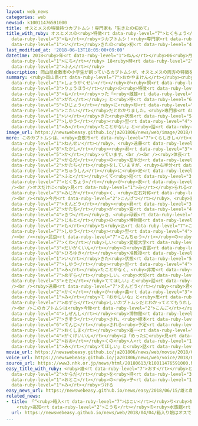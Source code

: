 ```yaml
---
layout: web_news
categories: web
newsid: k10011476591000
title: オスとメスの特徴持つカブトムシ！専門家も「生きたの初めて」
title_with_ruby: オスとメスの<ruby>特徴<rt data-ruby-level="7">とくちょう</rt></ruby><ruby>持<rt
  data-ruby-level="3">も</rt></ruby>つカブトムシ！<ruby>専門家<rt data-ruby-level="6">せんもんか</rt></ruby>も「<ruby>生<rt
  data-ruby-level="1">い</rt></ruby>きたの<ruby>初<rt data-ruby-level="4">はじ</rt></ruby>めて」
last_modified_at: '2018-06-13T18:05:00+09:00'
datetime: 2018<ruby>年<rt data-ruby-level="1">ねん</rt></ruby>06<ruby>月<rt data-ruby-level="1">がつ</rt></ruby>13<ruby>日<rt
  data-ruby-level="1">にち</rt></ruby> 18<ruby>時<rt data-ruby-level="2">じ</rt></ruby>05<ruby>分<rt
  data-ruby-level="2">ふん</rt></ruby>
description: 岡山県倉敷市の小学生が飼っているカブトムシが、オスとメスの両方の特徴を持った「雌雄型」と呼ばれる非常に珍しい個体だとわかりました。専門家は「生きた状態のカブトムシの『雌雄型』は見たことがない」と話しています。
summary: <ruby>岡山県<rt data-ruby-level="7">おかやまけん</rt></ruby><ruby>倉敷市<rt data-ruby-level="7">くらしきし</rt></ruby>の<ruby>小学生<rt
  data-ruby-level="1">しょうがくせい</rt></ruby>が<ruby>飼<rt data-ruby-level="5">か</rt></ruby>っているカブトムシが、オスとメスの<ruby>両方<rt
  data-ruby-level="3">りょうほう</rt></ruby>の<ruby>特徴<rt data-ruby-level="7">とくちょう</rt></ruby>を<ruby>持<rt
  data-ruby-level="3">も</rt></ruby>った「<ruby>雌雄<rt data-ruby-level="7">しゆう</rt></ruby><ruby>型<rt
  data-ruby-level="4">がた</rt></ruby>」と<ruby>呼<rt data-ruby-level="6">よ</rt></ruby>ばれる<ruby>非常<rt
  data-ruby-level="5">ひじょう</rt></ruby>に<ruby>珍<rt data-ruby-level="7">めずら</rt></ruby>しい<ruby>個体<rt
  data-ruby-level="5">こたい</rt></ruby>だとわかりました。<ruby>専門家<rt data-ruby-level="6">せんもんか</rt></ruby>は「<ruby>生<rt
  data-ruby-level="1">い</rt></ruby>きた<ruby>状態<rt data-ruby-level="5">じょうたい</rt></ruby>のカブトムシの『<ruby>雌雄<rt
  data-ruby-level="7">しゆう</rt></ruby><ruby>型<rt data-ruby-level="4">がた</rt></ruby>』は<ruby>見<rt
  data-ruby-level="1">み</rt></ruby>たことがない」と<ruby>話<rt data-ruby-level="2">はな</rt></ruby>しています。
image_url: https://newswebeasy.github.io/ja201806/news/web/image/2018/06/13/K10011476591_1806131937_1806131939_01_03.jpg
more: このカブトムシは、<ruby>倉敷市<rt data-ruby-level="7">くらしきし</rt></ruby>の<ruby>小学<rt data-ruby-level="1">しょうがく</rt></ruby>６<ruby>年生<rt
  data-ruby-level="1">ねんせい</rt></ruby>、<ruby>遠藤<rt data-ruby-level="7">えんどう</rt></ruby><ruby>尊<rt
  data-ruby-level="8">たかし</rt></ruby><ruby>君<rt data-ruby-level="3">くん</rt></ruby>（11）が<ruby>飼<rt
  data-ruby-level="5">か</rt></ruby>っています。<br /><br /><ruby>体長<rt data-ruby-level="2">たいちょう</rt></ruby>５センチほどで<ruby>体<rt
  data-ruby-level="2">からだ</rt></ruby>の<ruby>左半分<rt data-ruby-level="2">ひだりはんぶん</rt></ruby>はほぼオスの<ruby>形<rt
  data-ruby-level="2">かたち</rt></ruby>をしていますが、<ruby>右半分<rt data-ruby-level="2">みぎはんぶん</rt></ruby>を<ruby>中心<rt
  data-ruby-level="2">ちゅうしん</rt></ruby>に<ruby>足<rt data-ruby-level="1">あし</rt></ruby>が<ruby>太<rt
  data-ruby-level="2">ふと</rt></ruby>くて<ruby>短<rt data-ruby-level="3">みじか</rt></ruby>いといったメスの<ruby>特徴<rt
  data-ruby-level="7">とくちょう</rt></ruby>が<ruby>表<rt data-ruby-level="3">あらわ</rt></ruby>れています。<br
  /><br />オスだけに<ruby>見<rt data-ruby-level="1">み</rt></ruby>られる<ruby>角<rt data-ruby-level="2">かく</rt></ruby>は７ミリほどと<ruby>短<rt
  data-ruby-level="3">みじか</rt></ruby>く、<ruby>左右対称<rt data-ruby-level="7">さゆうたいしょう</rt></ruby>ではありません。<br
  /><br /><ruby>今月<rt data-ruby-level="2">こんげつ</rt></ruby>、<ruby>羽化<rt data-ruby-level="7">うか</rt></ruby>したということで、<ruby>遠藤<rt
  data-ruby-level="7">えんどう</rt></ruby><ruby>君<rt data-ruby-level="3">くん</rt></ruby>が<ruby>形<rt
  data-ruby-level="2">かたち</rt></ruby>が<ruby>変<rt data-ruby-level="4">か</rt></ruby>わっていることに<ruby>気付<rt
  data-ruby-level="4">きづ</rt></ruby>き、<ruby>母親<rt data-ruby-level="2">ははおや</rt></ruby>とともに<ruby>地元<rt
  data-ruby-level="2">じもと</rt></ruby>の<ruby>博物館<rt data-ruby-level="4">はくぶつかん</rt></ruby>に<ruby>持<rt
  data-ruby-level="7">も</rt></ruby>ち<ruby>込<rt data-ruby-level="7">こ</rt></ruby>んだところ「<ruby>雌雄<rt
  data-ruby-level="7">しゆう</rt></ruby><ruby>型<rt data-ruby-level="4">がた</rt></ruby>」だとわかったということです。<br
  /><br /><ruby>昆虫<rt data-ruby-level="7">こんちゅう</rt></ruby>の<ruby>生態<rt data-ruby-level="5">せいたい</rt></ruby>に<ruby>詳<rt
  data-ruby-level="7">くわ</rt></ruby>しい<ruby>愛媛大学<rt data-ruby-level="8">えひめだいがく</rt></ruby><ruby>大学院<rt
  data-ruby-level="3">だいがくいん</rt></ruby>の<ruby>吉冨<rt data-ruby-level="8">よしとみ</rt></ruby><ruby>博之<rt
  data-ruby-level="8">ひろゆき</rt></ruby><ruby>准教授<rt data-ruby-level="7">じゅんきょうじゅ</rt></ruby>は「<ruby>生<rt
  data-ruby-level="1">い</rt></ruby>きた<ruby>状態<rt data-ruby-level="5">じょうたい</rt></ruby>のカブトムシの『<ruby>雌雄<rt
  data-ruby-level="7">しゆう</rt></ruby><ruby>型<rt data-ruby-level="4">がた</rt></ruby>』は<ruby>見<rt
  data-ruby-level="1">み</rt></ruby>たことがなく、<ruby>非常<rt data-ruby-level="5">ひじょう</rt></ruby>に<ruby>珍<rt
  data-ruby-level="7">めずら</rt></ruby>しい。<ruby>大切<rt data-ruby-level="2">たいせつ</rt></ruby>に<ruby>育<rt
  data-ruby-level="3">そだ</rt></ruby>ててほしい」と<ruby>話<rt data-ruby-level="2">はな</rt></ruby>しています。<br
  /><br /><ruby>遠藤<rt data-ruby-level="7">えんどう</rt></ruby><ruby>君<rt data-ruby-level="3">くん</rt></ruby>は「<ruby>角<rt
  data-ruby-level="2">かく</rt></ruby>が<ruby>曲<rt data-ruby-level="3">ま</rt></ruby>がっているのを<ruby>見<rt
  data-ruby-level="1">み</rt></ruby>て『おかしいな』と<ruby>思<rt data-ruby-level="2">おも</rt></ruby>いました。<ruby>珍<rt
  data-ruby-level="7">めずら</rt></ruby>しいカブトムシだとわかってとてもうれしい」と<ruby>話<rt data-ruby-level="2">はな</rt></ruby>していました。<br
  /><br />このカブトムシは<ruby>今後<rt data-ruby-level="2">こんご</rt></ruby>、<ruby>倉敷市立<rt data-ruby-level="7">くらしきしりつ</rt></ruby><ruby>自然史<rt
  data-ruby-level="4">しぜんし</rt></ruby><ruby>博物館<rt data-ruby-level="4">はくぶつかん</rt></ruby>に<ruby>寄贈<rt
  data-ruby-level="7">きぞう</rt></ruby>され、<ruby>標本<rt data-ruby-level="4">ひょうほん</rt></ruby>として<ruby>展示<rt
  data-ruby-level="6">てんじ</rt></ruby>される<ruby>予定<rt data-ruby-level="3">よてい</rt></ruby>で、<ruby>奥島<rt
  data-ruby-level="7">おくしま</rt></ruby><ruby>雄一<rt data-ruby-level="7">ゆういち</rt></ruby><ruby>学芸員<rt
  data-ruby-level="4">がくげいいん</rt></ruby>は「めったに<ruby>見<rt data-ruby-level="1">み</rt></ruby>られないものなので、<ruby>多<rt
  data-ruby-level="2">おお</rt></ruby>くの<ruby>人<rt data-ruby-level="1">ひと</rt></ruby>に<ruby>見<rt
  data-ruby-level="1">み</rt></ruby>てほしい」と<ruby>話<rt data-ruby-level="2">はな</rt></ruby>していました。
movie_url: https://newswebeasy.github.io/ja201806/news/web/movie/2018/06/13/k10011476591_201806131937_201806131938.mp4
voice_url: https://newswebeasy.github.io/ja201806/news/web/voice/2018/06/13/k10011476591_201806131937_201806131938.mp3
source_url: https://www3.nhk.or.jp/news/html/20180613/k10011476591000.html
easy_title_with_ruby: <ruby>雄<rt data-ruby-level="7">おす</rt></ruby>と<ruby>雌<rt data-ruby-level="7">めす</rt></ruby>の<ruby>体<rt
  data-ruby-level="2">からだ</rt></ruby>を<ruby>持<rt data-ruby-level="3">も</rt></ruby>ったカブトムシを<ruby>男<rt
  data-ruby-level="1">おとこ</rt></ruby>の<ruby>子<rt data-ruby-level="1">こ</rt></ruby>が<ruby>見<rt
  data-ruby-level="1">み</rt></ruby>つける
easy_news_url: https://newswebeasy.github.io/news/easy/2018/06/15/雄と雌の体を持ったカブトムシを男の子が見つける
related_news:
- title: 「“<ruby>箱入<rt data-ruby-level="7">はこい</rt></ruby>り<ruby>娘<rt data-ruby-level="7">むすめ</rt></ruby>”はオスでした」
    <ruby>高知<rt data-ruby-level="2">こうち</rt></ruby>の<ruby>水族館<rt data-ruby-level="3">すいぞくかん</rt></ruby>のカピバラ
  url: https://newswebeasy.github.io/news/web/2018/04/04/箱入り娘はオスでした-高知の水族館のカピバラ
...
```

